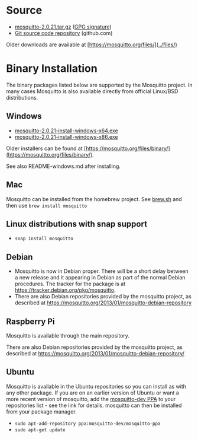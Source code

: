 <!--
.. title: Download
.. slug: download
.. date: 2021-10-27 16:37:38 UTC+1
.. tags: tag
.. category: category
.. link: link
.. description:
.. type: text
-->

# Source

* [mosquitto-2.0.21.tar.gz](https://mosquitto.org/files/source/mosquitto-2.0.21.tar.gz) ([GPG signature](https://mosquitto.org/files/source/mosquitto-2.0.21.tar.gz.asc))
* [Git source code repository](https://github.com/eclipse/mosquitto) (github.com)

Older downloads are available at [https://mosquitto.org/files/](../files/)

# Binary Installation

The binary packages listed below are supported by the Mosquitto project. In many
cases Mosquitto is also available directly from official Linux/BSD
distributions.

## Windows

* [mosquitto-2.0.21-install-windows-x64.exe](https://mosquitto.org/files/binary/win64/mosquitto-2.0.21-install-windows-x64.exe)
* [mosquitto-2.0.21-install-windows-x86.exe](https://mosquitto.org/files/binary/win32/mosquitto-2.0.21-install-windows-x86.exe)

Older installers can be found at [https://mosquitto.org/files/binary/](https://mosquitto.org/files/binary/).

See also README-windows.md after installing.

## Mac
Mosquitto can be installed from the homebrew project. See
[brew.sh](https://brew.sh/) and then use `brew install mosquitto`

## Linux distributions with snap support

* `snap install mosquitto`

## Debian
* Mosquitto is now in Debian proper. There will be a short delay between a new
  release and it appearing in Debian as part of the normal Debian procedures.
  The tracker for the package is at <https://tracker.debian.org/pkg/mosquitto>.
* There are also Debian repositories provided by the mosquitto project, as
  described at <https://mosquitto.org/2013/01/mosquitto-debian-repository>

## Raspberry Pi
Mosquitto is available through the main repository.

There are also Debian repositories provided by the mosquitto project, as
described at <https://mosquitto.org/2013/01/mosquitto-debian-repository/>

## Ubuntu
Mosquitto is available in the Ubuntu repositories so you can install as with
any other package. If you are on an earlier version of Ubuntu or want a more
recent version of mosquitto, add the [mosquitto-dev
PPA](https://launchpad.net/%7Emosquitto-dev/+archive/mosquitto-ppa/) to your
repositories list - see the link for details. mosquitto can then be installed
from your package manager.

* `sudo apt-add-repository ppa:mosquitto-dev/mosquitto-ppa`
* `sudo apt-get update`
